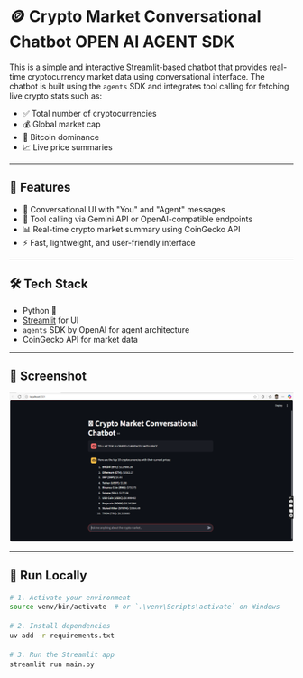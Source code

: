 # 🪙 Crypto Market Conversational Chatbot OPEN AI AGENT SDK

This is a simple and interactive Streamlit-based chatbot that provides real-time cryptocurrency market data using conversational interface. The chatbot is built using the `agents` SDK and integrates tool calling for fetching live crypto stats such as:

- ✅ Total number of cryptocurrencies
- 💰 Global market cap
- 👑 Bitcoin dominance
- 📈 Live price summaries

---

## 🚀 Features

- 💬 Conversational UI with "You" and "Agent" messages
- 🔌 Tool calling via Gemini API or OpenAI-compatible endpoints
- 📊 Real-time crypto market summary using CoinGecko API
- ⚡️ Fast, lightweight, and user-friendly interface

---

## 🛠️ Tech Stack

- Python 🐍
- [Streamlit](https://streamlit.io/) for UI
- `agents` SDK by OpenAI for agent architecture
- CoinGecko API for market data

---

## 📸 Screenshot

![Screenshot](./screenshot.png) 

---

## 🧪 Run Locally

```bash
# 1. Activate your environment
source venv/bin/activate  # or `.\venv\Scripts\activate` on Windows

# 2. Install dependencies
uv add -r requirements.txt

# 3. Run the Streamlit app
streamlit run main.py
